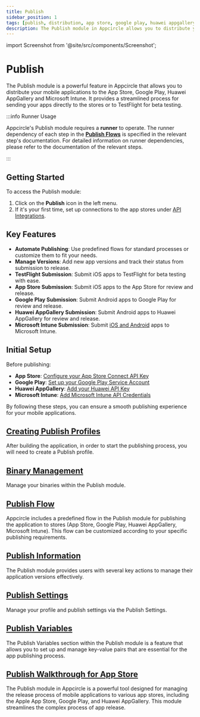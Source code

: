```yaml
---
title: Publish
sidebar_position: 1
tags: [publish, distribution, app store, google play, huawei appgallery, testflight, microsoft intune]
description: The Publish module in Appcircle allows you to distribute your mobile applications to the App Store, Google Play, Huawei AppGallery and Microsoft Intune.
---
```


import Screenshot from '@site/src/components/Screenshot';

# Publish

The Publish module is a powerful feature in Appcircle that allows you to distribute your mobile applications to the App Store, Google Play, Huawei AppGallery and Microsoft Intune. It provides a streamlined process for sending your apps directly to the stores or to TestFlight for beta testing.

:::info Runner Usage

Appcircle's Publish module requires a **runner** to operate. The runner dependency of each step in the [**Publish Flows**](/publish-module/publish-flow) is specified in the relevant step's documentation. For detailed information on runner dependencies, please refer to the documentation of the relevant steps.

:::

<Screenshot url='https://cdn.appcircle.io/docs/assets/publish-main.png' />

## Getting Started

To access the Publish module:

1. Click on the **Publish** icon in the left menu.
2. If it's your first time, set up connections to the app stores under [API Integrations](/account/my-organization).

## Key Features

- **Automate Publishing**: Use predefined flows for standard processes or customize them to fit your needs.
- **Manage Versions**: Add new app versions and track their status from submission to release.
- **TestFlight Submission**: Submit iOS apps to TestFlight for beta testing with ease.
- **App Store Submission**: Submit iOS apps to the App Store for review and release.
- **Google Play Submission**: Submit Android apps to Google Play for review and release.
- **Huawei AppGallery Submission**: Submit Android apps to Huawei AppGallery for review and release.
- **Microsoft Intune Submission**: Submit [iOS and Android](/publish-integrations/common-publish-integrations/send-to-microsoft-intune) apps to Microsoft Intune.

## Initial Setup

Before publishing:

- **App Store**: [Configure your App Store Connect API Key](/account/my-organization/security/credentials/adding-an-app-store-connect-api-key.md)
- **Google Play**: [Set up your Google Play Service Account](/account/my-organization/security/credentials/adding-google-play-service-account.md)
- **Huawei AppGallery**: [Add your Huawei API Key](/account/my-organization/security/credentials/adding-huawei-api-key)
- **Microsoft Intune**: [Add Microsoft Intune API Credentials](/account/my-organization/security/credentials/adding-microsoft-intune-api-key)

By following these steps, you can ensure a smooth publishing experience for your mobile applications.

## [Creating Publish Profiles](/publish-module/creating-publish-profiles)

After building the application, in order to start the publishing process, you will need to create a Publish profile.

## [Binary Management](/publish-module/binary-management)

Manage your binaries within the Publish module.

## [Publish Flow](/publish-module/publish-flow)

Appcircle includes a predefined flow in the Publish module for publishing the application to stores (App Store, Google Play, Huawei AppGallery, Microsoft Intune). This flow can be customized according to your specific publishing requirements.

## [Publish Information](/publish-module/publish-information)

The Publish module provides users with several key actions to manage their application versions effectively.

## [Publish Settings](/publish-module/publish-settings)

Manage your profile and publish settings via the Publish Settings.

## [Publish Variables](/publish-module/publish-variables)

The Publish Variables section within the Publish module is a feature that allows you to set up and manage key-value pairs that are essential for the app publishing process.

## [Publish Walkthrough for App Store](/publish-module/publish-walkthrough-for-app-store)

The Publish module in Appcircle is a powerful tool designed for managing the release process of mobile applications to various app stores, including the Apple App Store, Google Play, and Huawei AppGallery. This module streamlines the complex process of app release.